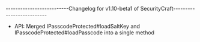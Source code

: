 --------------------------Changelog for v1.10-beta1 of SecurityCraft--------------------------

- API: Merged IPasscodeProtected#loadSaltKey and IPasscodeProtected#loadPasscode into a single method
